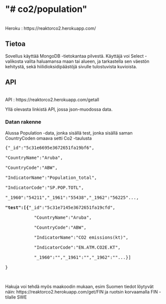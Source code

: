 

<h1>"# co2/population" <br></h1>
<br>Heroku : https://reaktorco2.herokuapp.com/ 
<br>
<h2>Tietoa </h2>
<p>Sovellus käyttää MongoDB -tietokantaa pilvestä. Käyttäjä voi Select -valikosta valita haluamansa maan tai alueen, ja tarkastella sen väestön kehitystä, sekä hiilidioksidipäästöjä sivulle tulostuvista kuvioista.  </p>
<h2>API</h2>
<br>API : https://reaktorco2.herokuapp.com/getall
<p>Yllä olevasta linkistä API, jossa json-muodossa data. </p>
<h3>Datan rakenne</h3>
<p>Alussa Population -data, jonka sisällä test, jonka sisällä saman CountryCoden omaava setti Co2 -taulusta</p>
<pre>{"_id":"5c31e6695e3672651fa19bf6",<br>
"CountryName":"Aruba",<br>
"CountryCode":"ABW",<br>
"IndicatorName":"Population_total",<br>
"IndicatorCode":"SP.POP.TOTL",<br>
"_1960":"54211","_1961":"55438","_1962":"56225"...,<br>
<b>"test":[{</b>"_id":"5c31e7145e3672651fa19cfd",<br>
           "CountryName":"Aruba",<br>
           "CountryCode":"ABW",<br>
           "IndicatorName":"CO2 emissions(kt)",<br>
           "IndicatorCode":"EN.ATM.CO2E.KT",<br>
           "_1960":"","_1961":"","_1962":""...}]
 <br>}</pre>
<br>
<p> Hakuja voi tehdä myös maakoodin mukaan, esim Suomen tiedot löytyvät näin: https://reaktorco2.herokuapp.com/get/FIN ja ruotsin korvaamalla FIN -tilalle SWE </p>
